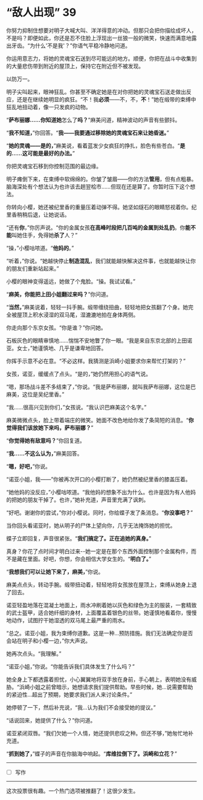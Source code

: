 # “敌人出现” 39

你努力抑制住想要对明子大喊大叫、洋洋得意的冲动。但那只会把你描绘成坏人，不是吗？即便如此，你还是忍不住脸上浮现出一丝狼一般的微笑，快速而满意地露出牙齿。“为什么'不是我'？”你语气平稳冷静地问道。

你运用意志力，将她的灵魂宝石送到尽可能远的地方。顺便，你把在战斗中收集到的大量悲伤带到附近的屋顶上，保持它在附近但不被发现。

以防万一。

明子尖叫起来，眼神狂乱。你甚至不确定她是在对你把她的灵魂宝石送走做出反应，还是在继续她明显的疯狂。“不！我**必须**——不，不，**不**！”她在缎带的束缚中狂乱地扭动着，像一只发疯的动物。

“**萨布丽娜……你知道她**怎么了**吗？**”麻美问道，精神波动的声音有些颤抖。

“**我不知道，**”你回答。“**我——我要通过移除她的灵魂宝石来让她昏迷。**”

“**她的灵魂——是的，**”麻美说，看着蓝发少女疯狂的挣扎，脸色有些苍白。“**是的……这可能是最好的办法。**”

你把灵魂宝石移到你控制范围的最边缘。

明子瘫倒下来，在束缚中软绵绵的。你皱了皱眉——你的方法**管用**，但有点粗暴。脑海深处有个想法认为也许该去趟翌桧市……但现在还是算了。你暂时压下这个想法。

你转向小樱，她还被纪里香的重量压着动弹不得。她坚如燧石的眼睛怒视着你。纪里香稍稍后退，让她说话。

“还有**你**，”你厉声说。“你的金属女孩**在高峰时段把几百吨的金属到处乱扔**。你**能不能**叫她住手，免得她**杀了**人？”

“操，”小樱咕哝道。“**他妈的**。”

“听着，”你说。“她越快停止**制造混乱**，我们就能越快解决这件事，也就能越快让你的朋友们重新站起来。”

小樱的眼神变得遥远，她做了个鬼脸。“操。我试试看。”

“**麻美，你能把上田小姐翻过来吗？**”你问道。

“**当然，**”麻美说着，轻轻一抖手腕。缎带缠绕扭曲，轻轻地把女孩翻了个身。她完全被屋顶上积水浸湿的双马尾，湿漉漉地拍在身体两侧。

你走向那个东京女孩。“你是谁？”你问她。

石板灰色的眼睛审慎地……惴惴不安地瞥了你一眼。“我是来自东京北部的上田诺亚。女士，”她谨慎地、几乎是谦卑地回答。

你挥手示意不必在意。“不必这样。我猜测是浜崎小姐要求你来帮忙打架的？”

女孩，诺亚，缓缓点了点头。“是的，”她仍然用担心的语气说。

“嗯，那场战斗差不多结束了，”你说。“我是萨布丽娜，就叫我萨布丽娜，这位是巴麻美，这位是吴纪里香。”

“我……很高兴见到你们，”女孩说。“我认识巴麻美这个名字。”

麻美微微点头，脸上带着端庄的微笑。她面不改色地给你发了条简短的消息。“**你觉得我们该放她下来吗，萨布丽娜？**”

“**你觉得她有敌意吗？**”你回复道。

“**我……不这么认为，**”麻美回答。

“**嗯，好吧，**”你说。

“诺亚小姐，我——”你被再次开口的小樱打断了，她仍然被纪里香的膝盖压着。

“她他妈的没反应，”小樱咕哝道。“我他妈的想象不出为什么。也许是因为有人他妈的把她的朋友干掉了。也许，”她补充道，声音里充满了讽刺。

“好吧。谢谢你的尝试，”你对小樱说。同时，你给蝶子发了条消息。“**你没事吧？**”

当你回头看诺亚时，她从明子的尸体上望向你，几乎无法掩饰她的担忧。

蝶子立即回复，声音很紧张。“**我们搞定了。正在追她的真身。**”

真身？你花了点时间才明白过来--她一定是在那个东西外面控制那个金属构件，而不是藏在里面。好吧，你想，你会相信大学女生的。“**明白了。**”

“**我想我们可以让她下来了，麻美，**”你说。

麻美点点头，转动手腕。缎带扭动着，轻轻地将女孩放在屋顶上，束缚从她身上退了回去。

诺亚轻盈地落在混凝土地面上，雨水冲刷着她以灰色和绿色为主的服装，一套精致的武士盔甲，适合她纤细的身材，上面覆盖着银色的丝带。她谨慎地看着你，慢慢地动作，试图拧干她湿透的双马尾上最严重的雨水。

“总之。诺亚小姐，我为束缚你道歉。这是一种...预防措施。我们无法确定你是否会站在明子和小樱一边，”你大声说。

她再次点头。“我理解。”

“诺亚小姐，”你说。“你能告诉我们具体发生了什么吗？”

她全身上下都透露着担忧，小心翼翼地将双手放在身前，手心朝上，表明她没有威胁。“浜崎小姐之前曾暗示，她想请求我们提供帮助。早些时候，她...说需要帮助的紧迫性...超出了预期，她要求我们派人来讨论条件。”

她停顿了一下，然后补充说，“我...认为我们不会接受她的提议。”

“话说回来，她提供了什么？”你问道。

诺亚紧闭双唇。“我们欠她一个人情，她还提供悲叹之种。但还不够，”她匆忙地补充道。

“**抓到她了，**”蝶子的声音在你脑海中响起。“**库维拉倒下了。浜崎和立花？**”

---

- [ ] 写作

---

这次投票很有趣。一个热门选项被推翻了！这很少发生。
